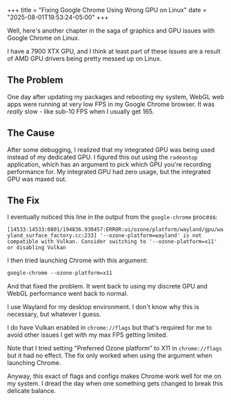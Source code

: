 +++
title = "Fixing Google Chrome Using Wrong GPU on Linux"
date = "2025-08-01T19:53:24-05:00"
+++

Well, here's another chapter in the saga of graphics and GPU issues with Google Chrome on Linux.

I have a 7900 XTX GPU, and I think at least part of these issues are a result of AMD GPU drivers being pretty messed up on Linux.

## The Problem

One day after updating my packages and rebooting my system, WebGL web apps were running at very low FPS in my Google Chrome browser.  It was _really_ slow - like sub-10 FPS when I usually get 165.

## The Cause

After some debugging, I realized that my integrated GPU was being used instead of my dedicated GPU.  I figured this out using the `radeontop` application, which has an argument to pick which GPU you're recording performance for.  My integrated GPU had zero usage, but the integrated GPU was maxed out.

## The Fix

I eventually noticed this line in the output from the `google-chrome` process:

`[14533:14533:0801/194836.930457:ERROR:ui/ozone/platform/wayland/gpu/wayland_surface_factory.cc:233] '--ozone-platform=wayland' is not compatible with Vulkan. Consider switching to '--ozone-platform=x11' or disabling Vulkan`

I then tried launching Chrome with this argument:

```txt
google-chrome --ozone-platform=x11
```

And that fixed the problem.  It went back to using my discrete GPU and WebGL performance went back to normal.

I use Wayland for my desktop environment.  I don't know why this is necessary, but whatever I guess.

I do have Vulkan enabled in `chrome://flags` but that's required for me to avoid other issues I get with my max FPS getting limited.

Note that I tried setting "Preferred Ozone platform" to X11 in `chrome://flags` but it had no effect.  The fix only worked when using the argument when launching Chrome.

Anyway, this exact of flags and configs makes Chrome work well for me on my system.  I dread the day when one something gets changed to break this delicate balance.

